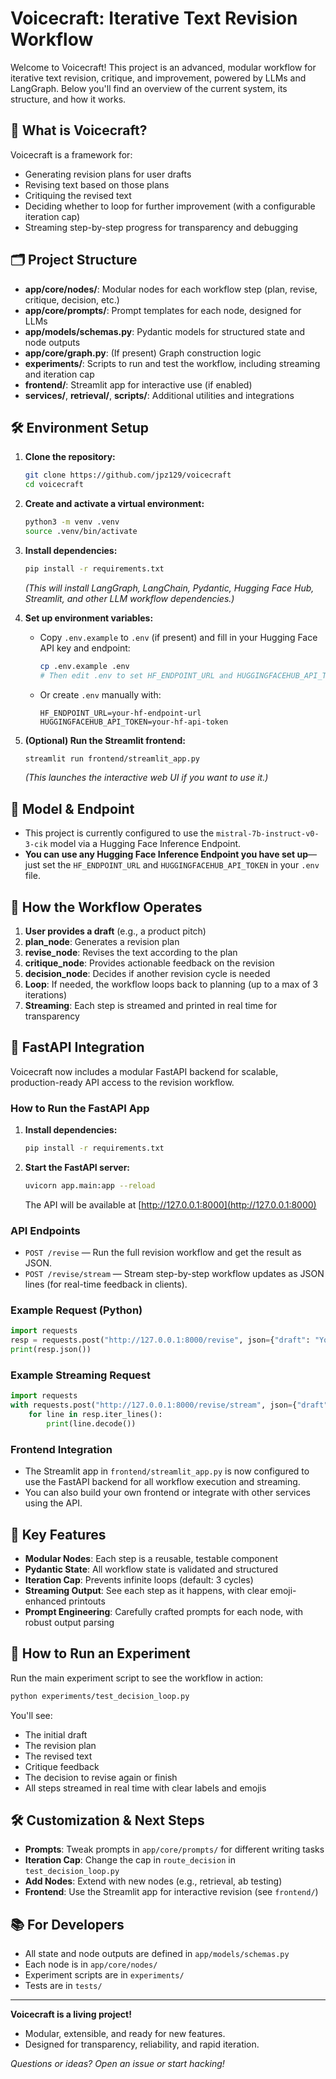 # Voicecraft: Iterative Text Revision Workflow

Welcome to Voicecraft! This project is an advanced, modular workflow for iterative text revision, critique, and improvement, powered by LLMs and LangGraph. Below you'll find an overview of the current system, its structure, and how it works.

## 🚦 What is Voicecraft?
Voicecraft is a framework for:
- Generating revision plans for user drafts
- Revising text based on those plans
- Critiquing the revised text
- Deciding whether to loop for further improvement (with a configurable iteration cap)
- Streaming step-by-step progress for transparency and debugging

## 🗂️ Project Structure
- **app/core/nodes/**: Modular nodes for each workflow step (plan, revise, critique, decision, etc.)
- **app/core/prompts/**: Prompt templates for each node, designed for LLMs
- **app/models/schemas.py**: Pydantic models for structured state and node outputs
- **app/core/graph.py**: (If present) Graph construction logic
- **experiments/**: Scripts to run and test the workflow, including streaming and iteration cap
- **frontend/**: Streamlit app for interactive use (if enabled)
- **services/**, **retrieval/**, **scripts/**: Additional utilities and integrations

## 🛠️ Environment Setup

1. **Clone the repository:**
   ```bash
   git clone https://github.com/jpz129/voicecraft
   cd voicecraft
   ```
2. **Create and activate a virtual environment:**
   ```bash
   python3 -m venv .venv
   source .venv/bin/activate
   ```
3. **Install dependencies:**
   ```bash
   pip install -r requirements.txt
   ```
   *(This will install LangGraph, LangChain, Pydantic, Hugging Face Hub, Streamlit, and other LLM workflow dependencies.)*

4. **Set up environment variables:**
   - Copy `.env.example` to `.env` (if present) and fill in your Hugging Face API key and endpoint:
     ```bash
     cp .env.example .env
     # Then edit .env to set HF_ENDPOINT_URL and HUGGINGFACEHUB_API_TOKEN
     ```
   - Or create `.env` manually with:
     ```env
     HF_ENDPOINT_URL=your-hf-endpoint-url
     HUGGINGFACEHUB_API_TOKEN=your-hf-api-token
     ```

5. **(Optional) Run the Streamlit frontend:**
   ```bash
   streamlit run frontend/streamlit_app.py
   ```
   *(This launches the interactive web UI if you want to use it.)*

## 🤖 Model & Endpoint
- This project is currently configured to use the `mistral-7b-instruct-v0-3-cik` model via a Hugging Face Inference Endpoint.
- **You can use any Hugging Face Inference Endpoint you have set up**—just set the `HF_ENDPOINT_URL` and `HUGGINGFACEHUB_API_TOKEN` in your `.env` file.

## 🔄 How the Workflow Operates
1. **User provides a draft** (e.g., a product pitch)
2. **plan_node**: Generates a revision plan
3. **revise_node**: Revises the text according to the plan
4. **critique_node**: Provides actionable feedback on the revision
5. **decision_node**: Decides if another revision cycle is needed
6. **Loop**: If needed, the workflow loops back to planning (up to a max of 3 iterations)
7. **Streaming**: Each step is streamed and printed in real time for transparency

## 🚀 FastAPI Integration

Voicecraft now includes a modular FastAPI backend for scalable, production-ready API access to the revision workflow.

### How to Run the FastAPI App

1. **Install dependencies:**
   ```bash
   pip install -r requirements.txt
   ```
2. **Start the FastAPI server:**
   ```bash
   uvicorn app.main:app --reload
   ```
   The API will be available at [http://127.0.0.1:8000](http://127.0.0.1:8000)

### API Endpoints
- `POST /revise` — Run the full revision workflow and get the result as JSON.
- `POST /revise/stream` — Stream step-by-step workflow updates as JSON lines (for real-time feedback in clients).

### Example Request (Python)
```python
import requests
resp = requests.post("http://127.0.0.1:8000/revise", json={"draft": "Your text here", "iteration_cap": 3})
print(resp.json())
```

### Example Streaming Request
```python
import requests
with requests.post("http://127.0.0.1:8000/revise/stream", json={"draft": "Your text here"}, stream=True) as resp:
    for line in resp.iter_lines():
        print(line.decode())
```

### Frontend Integration
- The Streamlit app in `frontend/streamlit_app.py` is now configured to use the FastAPI backend for all workflow execution and streaming.
- You can also build your own frontend or integrate with other services using the API.

## 🧩 Key Features
- **Modular Nodes**: Each step is a reusable, testable component
- **Pydantic State**: All workflow state is validated and structured
- **Iteration Cap**: Prevents infinite loops (default: 3 cycles)
- **Streaming Output**: See each step as it happens, with clear emoji-enhanced printouts
- **Prompt Engineering**: Carefully crafted prompts for each node, with robust output parsing

## 🧪 How to Run an Experiment
Run the main experiment script to see the workflow in action:

```bash
python experiments/test_decision_loop.py
```

You'll see:
- The initial draft
- The revision plan
- The revised text
- Critique feedback
- The decision to revise again or finish
- All steps streamed in real time with clear labels and emojis

## 🛠️ Customization & Next Steps
- **Prompts**: Tweak prompts in `app/core/prompts/` for different writing tasks
- **Iteration Cap**: Change the cap in `route_decision` in `test_decision_loop.py`
- **Add Nodes**: Extend with new nodes (e.g., retrieval, ab testing)
- **Frontend**: Use the Streamlit app for interactive revision (see `frontend/`)

## 📚 For Developers
- All state and node outputs are defined in `app/models/schemas.py`
- Each node is in `app/core/nodes/`
- Experiment scripts are in `experiments/`
- Tests are in `tests/`

---

**Voicecraft is a living project!**
- Modular, extensible, and ready for new features.
- Designed for transparency, reliability, and rapid iteration.

_Questions or ideas? Open an issue or start hacking!_

